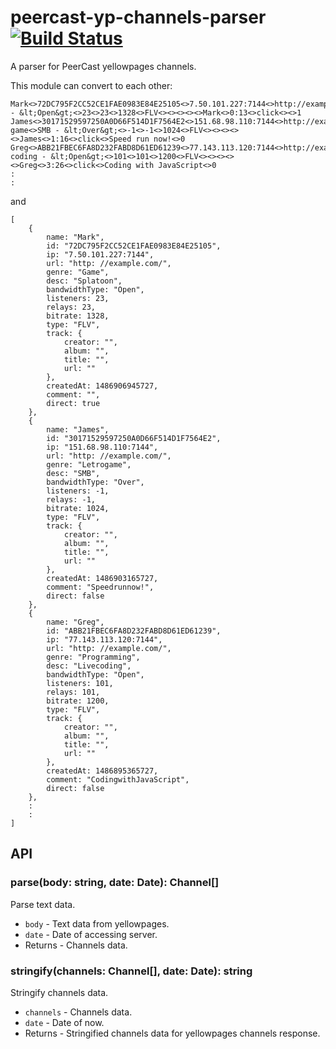 peercast-yp-channels-parser [![Build Status](https://travis-ci.org/progre/peercast-yp-channels-parser.svg?branch=master)](https://travis-ci.org/progre/peercast-yp-channels-parser)
====

A parser for PeerCast yellowpages channels.

This module can convert to each other:

```
Mark<>72DC795F2CC52CE1FAE0983E84E25105<>7.50.101.227:7144<>http://example.com/<>Game<>Splatoon - &lt;Open&gt;<>23<>23<>1328<>FLV<><><><><>Mark<>0:13<>click<><>1
James<>30171529597250A0D66F514D1F7564E2<>151.68.98.110:7144<>http://example.com/<>Letro game<>SMB - &lt;Over&gt;<>-1<>-1<>1024<>FLV<><><><><>James<>1:16<>click<>Speed run now!<>0
Greg<>ABB21FBEC6FA8D232FABD8D61ED61239<>77.143.113.120:7144<>http://example.com/<>Programming<>Live coding - &lt;Open&gt;<>101<>101<>1200<>FLV<><><><><>Greg<>3:26<>click<>Coding with JavaScript<>0
:
:
```

and

```
[
    {
        name: "Mark",
        id: "72DC795F2CC52CE1FAE0983E84E25105",
        ip: "7.50.101.227:7144",
        url: "http: //example.com/",
        genre: "Game",
        desc: "Splatoon",
        bandwidthType: "Open",
        listeners: 23,
        relays: 23,
        bitrate: 1328,
        type: "FLV",
        track: {
            creator: "",
            album: "",
            title: "",
            url: ""
        },
        createdAt: 1486906945727,
        comment: "",
        direct: true
    },
    {
        name: "James",
        id: "30171529597250A0D66F514D1F7564E2",
        ip: "151.68.98.110:7144",
        url: "http: //example.com/",
        genre: "Letrogame",
        desc: "SMB",
        bandwidthType: "Over",
        listeners: -1,
        relays: -1,
        bitrate: 1024,
        type: "FLV",
        track: {
            creator: "",
            album: "",
            title: "",
            url: ""
        },
        createdAt: 1486903165727,
        comment: "Speedrunnow!",
        direct: false
    },
    {
        name: "Greg",
        id: "ABB21FBEC6FA8D232FABD8D61ED61239",
        ip: "77.143.113.120:7144",
        url: "http: //example.com/",
        genre: "Programming",
        desc: "Livecoding",
        bandwidthType: "Open",
        listeners: 101,
        relays: 101,
        bitrate: 1200,
        type: "FLV",
        track: {
            creator: "",
            album: "",
            title: "",
            url: ""
        },
        createdAt: 1486895365727,
        comment: "CodingwithJavaScript",
        direct: false
    },
    :
    :
]
```

API
----

### parse(body: string, date: Date): Channel[]

Parse text data.

* `body` - Text data from yellowpages.
* `date` - Date of accessing server.
* Returns - Channels data.

### stringify(channels: Channel[], date: Date): string

Stringify channels data.

* `channels` - Channels data.
* `date` - Date of now.
* Returns - Stringified channels data for yellowpages channels response.
